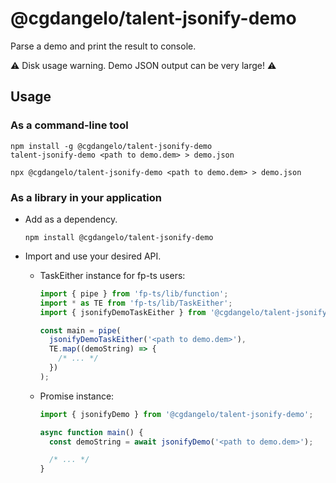 # @cgdangelo/talent-jsonify-demo

Parse a demo and print the result to console.

:warning: Disk usage warning. Demo JSON output can be very large! :warning:

## Usage

### As a command-line tool

```
npm install -g @cgdangelo/talent-jsonify-demo
talent-jsonify-demo <path to demo.dem> > demo.json
```
```
npx @cgdangelo/talent-jsonify-demo <path to demo.dem> > demo.json
```

### As a library in your application

* Add as a dependency.
    ```
    npm install @cgdangelo/talent-jsonify-demo
    ```

* Import and use your desired API.
    * TaskEither instance for fp-ts users:
        ```ts
        import { pipe } from 'fp-ts/lib/function';
        import * as TE from 'fp-ts/lib/TaskEither';
        import { jsonifyDemoTaskEither } from '@cgdangelo/talent-jsonify-demo';

        const main = pipe(
          jsonifyDemoTaskEither('<path to demo.dem>'),
          TE.map((demoString) => {
            /* ... */
          })
        );
        ```

    * Promise instance:
        ```ts
        import { jsonifyDemo } from '@cgdangelo/talent-jsonify-demo';

        async function main() {
          const demoString = await jsonifyDemo('<path to demo.dem>');

          /* ... */
        }
        ```
